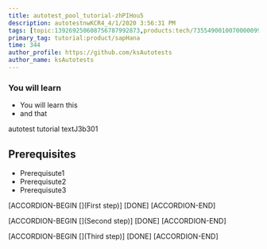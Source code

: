```yaml
---
title: autotest_pool_tutorial-zhPIHou5
description: autotestnwKCR4_4/1/2020 3:56:31 PM
tags: [topic:139269250608756787992873,products:tech/73554900100700000996,tutorial:experience/advanced]
primary_tag: tutorial:product/sapHana
time: 344
author_profile: https://github.com/ksAutotests
author_name: ksAutotests
---
```

### You will learn
- You will learn this
- and that

autotest tutorial textJ3b301

## Prerequisites
- Prerequisute1
- Prerequisute2
- Prerequisute3

[ACCORDION-BEGIN [](First step)]
[DONE]
[ACCORDION-END]

[ACCORDION-BEGIN [](Second step)]
[DONE]
[ACCORDION-END]

[ACCORDION-BEGIN [](Third step)]
[DONE]
[ACCORDION-END]

